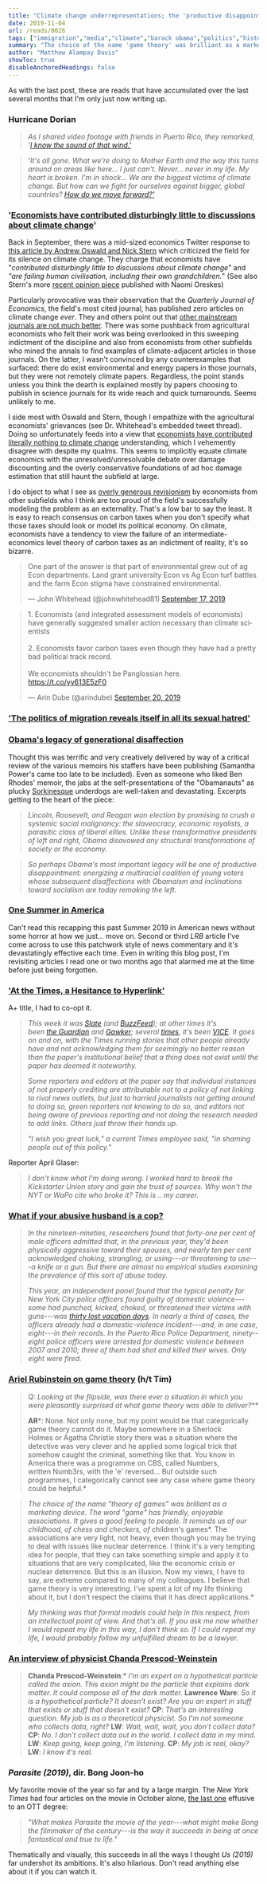 ```yaml
---
title: "Climate change underrepresentations; the 'productive disappointment' of the Obama era; and 'Parasite' (2019)"
date: 2019-11-04
url: /reads/0026
tags: ["immigration","media","climate","barack obama","politics","history","science","policing","economics","geography","game theory","academia"]
summary: "The choice of the name 'game theory' was brilliant as a marketing device. I think it’s a very tempting idea for people, that they can take something simple and apply it to situations that are very complicated, like the economic crisis or nuclear deterrence. But this is an illusion. Now my views, I have to say, are extreme compared to many of my colleagues. I believe that game theory is very interesting, I’ve spent a lot of my life thinking about it. But I don’t respect the claims that it has direct applications... If I could repeat my life, I would probably follow my unfulfilled dream to be a lawyer."
author: "Matthew Alampay Davis"
showToc: true
disableAnchoredHeadings: false
---
```


As with the last post, these are reads that have accumulated over the
last several months that I'm only just now writing up.

### Hurricane Dorian

> *As I shared video footage with friends in Puerto Rico, they remarked,
> '[I know the sound of that
> wind.'](https://www.nytimes.com/2019/09/04/opinion/hurricane-dorian-bahamas.html)*

> *'It's all gone. What we're doing to Mother Earth and the way this
> turns around on areas like here... I just can't. Never... never in my
> life. My heart is broken. I'm in shock... We are the biggest victims
> of climate change. But how can we fight for ourselves against bigger,
> global countries? [How do we move
> forward?'](%5Bhttps://www.theguardian.com/world/2019/sep/06/hurricane-dorian-bahamas-grand-bahama-abaco-latest-news)*

### '[Economists have contributed disturbingly little to discussions about climate change](https://cepr.org/voxeu/columns/why-are-economists-letting-down-world-climate-change)'

Back in September, there was a mid-sized economics Twitter response to
[this article by Andrew Oswald and Nick
Stern](https://voxeu.org/article/why-are-economists-letting-down-world-climate-change)
which criticized the field for its silence on climate change. They
charge that economists have "*contributed disturbingly little to
discussions about climate change*" and *"are failing human civilisation,
including their own grandchildren.*" (See also Stern's more [recent
opinion
piece](https://www.nytimes.com/2019/10/23/opinion/climate-change-costs.html)
published with Naomi Oreskes)

Particularly provocative was their observation that the *Quarterly
Journal of Economics*, the field's most cited journal, has published
zero articles on climate change *ever*. They and others point out that
[other mainstream journals are not much
better](https://twitter.com/JakeVigdor/status/1174028823064506369).
There was some pushback from agricultural economists who felt their work
was being overlooked in this sweeping indictment of the discipline and
also from economists from other subfields who mined the annals to find
examples of climate-adjacent articles in those journals. On the latter,
I wasn't convinced by any counterexamples that surfaced: there do exist
environmental and energy papers in those journals, but they were not
remotely climate papers. Regardless, the point stands unless you think
the dearth is explained mostly by papers choosing to publish in science
journals for its wide reach and quick turnarounds. Seems unlikely to me.

I side most with Oswald and Stern, though I empathize with the
agricultural economists' grievances (see Dr. Whitehead's embedded tweet
thread). Doing so unfortunately feeds into a view that [economists have
contributed literally nothing to climate
change](https://twitter.com/AndrewDessler/status/1184156188843368448)
understanding, which I vehemently disagree with despite my qualms. This
seems to implicitly equate climate economics with the
unresolved/unresolvable debate over damage discounting and the overly
conservative foundations of ad hoc damage estimation that still haunt
the subfield at large.

I do object to what I see as [overly generous
revisionism](https://twitter.com/wmdecon/status/1175480028282441729) by
economists from other subfields who I think are too proud of the field's
successfully modeling the problem as an externality. That's a low bar to
say the least. It is easy to reach consensus on carbon taxes when you
don't specify what those taxes should look or model its political
economy. On climate, economists have a tendency to view the failure of
an intermediate-economics level theory of carbon taxes as an indictment
of reality, it's so bizarre.

<blockquote class="twitter-tweet"><p lang="en" dir="ltr">One part of the answer is that part of environmental grew out of ag Econ departments. Land grant university Econ vs Ag Econ turf battles and the farm Econ stigma have constrained environmental.</p>&mdash; John Whitehead (@johnwhitehead81) <a href="https://twitter.com/johnwhitehead81/status/1174022246370877440?ref_src=twsrc%5Etfw">September 17, 2019</a></blockquote> <script async src="https://platform.twitter.com/widgets.js" charset="utf-8"></script>

<blockquote class="twitter-tweet"><p lang="en" dir="ltr">1. Economists (and integrated assessment models of economists) have generally suggested smaller action necessary than climate scientists<br><br>2. Economists favor carbon taxes even though they have had a pretty bad political track record.<br><br>We economists shouldn&#39;t be Panglossian here. <a href="https://t.co/yy613E5zF0">https://t.co/yy613E5zF0</a></p>&mdash; Arin Dube (@arindube) <a href="https://twitter.com/arindube/status/1175182828885159936?ref_src=twsrc%5Etfw">September 20, 2019</a></blockquote> <script async src="https://platform.twitter.com/widgets.js" charset="utf-8"></script>

### ['The politics of migration reveals itself in all its sexual hatred'](https://www.lrb.co.uk/the-paper/v41/n19/jacqueline-rose/agents-of-their-own-abuse)

### [Obama's legacy of generational disaffection](https://www.dissentmagazine.org/article/the-obamanauts)

Thought this was terrific and very creatively delivered by way of a
critical review of the various memoirs his staffers have been publishing
(Samantha Power's came too late to be included). Even as someone who
liked Ben Rhodes' memoir, the jabs at the self-presentations of the
"Obamanauts" as plucky [Sorkinesque](#0) underdogs are well-taken and
devastating. Excerpts getting to the heart of the piece:

> *Lincoln, Roosevelt, and Reagan won election by promising to crush a
> systemic social malignancy: the slaveocracy, economic royalists, a
> parasitic class of liberal elites. Unlike these transformative
> presidents of left and right, Obama disavowed any structural
> transformations of society or the economy.*

> *So perhaps Obama's most important legacy will be one of productive
> disappointment: energizing a multiracial coalition of young voters
> whose subsequent disaffections with Obamaism and inclinations toward
> socialism are today remaking the left.*

### [One Summer in America](One%20Summer%20in%20America)

Can't read this recapping this past Summer 2019 in American news without
some horror at how we just... move on. Second or third *LRB* article
I've come across to use this patchwork style of news commentary and it's
devastatingly effective each time. Even in writing this blog post, I'm
revisiting articles I read one or two months ago that alarmed me at the
time before just being forgotten.

### ['At the Times, a Hesitance to Hyperlink'](https://www.vice.com/en/article/ywaeg5/at-the-times-a-hesitance-to-hyperlink)

A+ title, I had to co-opt it.

> *This week it
> was [Slate](https://slate.com/technology/2019/09/kickstarter-turmoil-union-drive-historic-tech-industry.html) (and [BuzzFeed](https://www.buzzfeednews.com/article/leticiamiranda/amazon-orthodox-jews));
> at other times it's
> been [the Guardian](https://twitter.com/stuartmillar159/status/1184512744101425157) and [Gawker](https://www.niemanlab.org/2015/07/why-dont-the-new-york-times-and-other-news-organizations-link-out-to-sources-more-often/);
> several [times](https://www.vice.com/en_us/article/xwk9zd/how-facebook-content-moderation-works),
> it's
> been [VICE](https://www.vice.com/en_us/article/gy774j/a-fake-nude-of-alexandria-ocasio-cortez-was-debunked-by-foot-fetishists).
> It goes on and on, with the Times running stories that other people
> already have and not acknowledging them for seemingly no better reason
> than the paper's institutional belief that a thing does not exist
> until the paper has deemed it noteworthy.*
>
> *Some reporters and editors at the paper say that individual instances
> of not properly crediting are attributable not to a policy of not
> linking to rival news outlets, but just to harried journalists not
> getting around to doing so, green reporters not knowing to do so, and
> editors not being aware of previous reporting and not doing the
> research needed to add links. Others just throw their hands up.*
>
> *"I wish you great luck," a current Times employee said, "in shaming
> people out of this policy."*

Reporter April Glaser:

> *I don't know what I'm doing wrong. I worked hard to break the
> Kickstarter Union story and gain the trust of sources. Why won't the
> NYT or WaPo cite who broke it? This is .. my career.*

### [What if your abusive husband is a cop?](https://www.newyorker.com/magazine/2019/10/07/what-if-your-abusive-husband-is-a-cop)

> *In the nineteen-nineties, researchers found that forty-one per cent
> of male officers admitted that, in the previous year, they'd been
> physically aggressive toward their spouses, and nearly ten per cent
> acknowledged choking, strangling, or using---or threatening to use---a
> knife or a gun. But there are almost no empirical studies examining
> the prevalence of this sort of abuse today.*
>
> *This year, an independent panel found that the typical penalty for
> New York City police officers found guilty of domestic violence---some
> had punched, kicked, choked, or threatened their victims with
> guns---was [thirty lost vacation
> days](https://www1.nyc.gov/assets/ccpc/downloads/pdf/The-NYPDs-Disciplinary-System-How-Who-Engage-in-Serious-Off-Duty-Misconduct-August-1998.pdf).
> In nearly a third of cases, the officers already had a
> domestic-violence incident---and, in one case, eight---in their
> records. In the Puerto Rico Police Department, ninety-­eight police
> officers were arrested for domestic violence between 2007 and 2010;
> three of them had shot and killed their wives. Only eight were fired.*

### [Ariel Rubinstein on game theory](https://fivebooks.com/best-books/ariel-rubinstein-on-game-theory/) (h/t Tim)

> **Q*: Looking at the flipside, was there ever a situation in which you
> were pleasantly surprised at what game theory was able to deliver?***
>
> **AR***: None. Not only none, but my point would be that categorically
> game theory cannot do it. Maybe somewhere in a Sherlock
> Holmes or Agatha Christie story there was a situation where the
> detective was very clever and he applied some logical trick that
> somehow caught the criminal, something like that. You know in America
> there was a programme on CBS, called Numbers, written Numb3rs, with
> the 'e' reversed\... But outside such programmes, I categorically
> cannot see any case where game theory could be helpful.*

> *The choice of the name "theory of games" was brilliant as a marketing
> device. The word "game" has friendly, enjoyable associations. It gives
> a good feeling to people. It reminds us of our childhood, of chess and
> checkers, of* children's games*. The associations are very light, not
> heavy, even though you may be trying to deal with issues like nuclear
> deterrence. I think it's a very tempting idea for people, that they
> can take something simple and apply it to situations that are very
> complicated, like the economic crisis or nuclear deterrence. But this
> is an illusion. Now my views, I have to say, are extreme compared to
> many of my colleagues. I believe that game theory is very interesting.
> I've spent a lot of my life thinking about it, but I don't respect the
> claims that it has direct applications.*

> *My thinking was that formal models could help in this respect, from
> an intellectual point of view. And that's all. If you ask me now
> whether I would repeat my life in this way, I don't think so. If I
> could repeat my life, I would probably follow my unfulfilled dream to
> be a lawyer.*

### [An interview of physicist Chanda Prescod-Weinstein](https://www.publicbooks.org/public-thinker-chanda-prescod-weinstein-on-dark-matter-and-white-empiricism)

> **Chanda Prescod-Weinstein**:* *I'm an expert on a hypothetical
> particle called the axion. This axion might be the particle that
> explains dark matter. It could compose all of the dark matter.*
> **Lawrence Ware**: *So it is a hypothetical particle? It doesn't
> exist? Are you an expert in stuff that exists or stuff that doesn't
> exist?*
> **CP**: *That's an interesting question. My job is as a theoretical physicist. So I'm not someone who collects data, right?*
> **LW**: *Wait, wait, wait, you don't collect data?*
> **CP**: *No. I don't collect data out in the world. I collect data in my mind.*
> **LW**: *Keep going, keep going, I'm listening.*
> **CP**: *My job is real, okay?*
> **LW**: *I know it's real.*

### *Parasite (2019)*, dir. Bong Joon-ho

My favorite movie of the year so far and by a large margin. The *New
York Times* had four articles on the movie in October alone, [the last
one](https://www.nytimes.com/2019/10/30/movies/bong-joon-ho-parasite.html)
effusive to an OTT degree:

> *"What makes Parasite the movie of the year---what might make Bong the
> filmmaker of the century---is the way it succeeds in being at once
> fantastical and true to life."*

Thematically and visually, this succeeds in all the ways I thought *Us
(2019)* far undershot its ambitions. It's also hilarious. Don't read
anything else about it if you can watch it.
